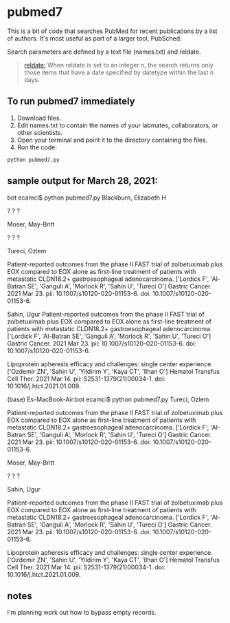 # pubmed7
This is a bit of code that searches PubMed for recent publications by a list of authors. It's most useful as part of a larger tool, PubSched.

Search parameters are defined by a text file (names.txt) and reldate.

> <a href="https://www.ncbi.nlm.nih.gov/books/NBK25499/">reldate:</a> When reldate is set to an integer n, the search returns only those items that have a date specified by datetype within the last n days.

## To run pubmed7 immediately

1. Download files.
2. Edit names.txt to contain the names of your labmates, collaborators, or other scientists.
3. Open your terminal and point it to the directory containing the files.
4. Run the code:
```
python pubmed7.py
```

## sample output for March 28, 2021:

bot ecamci$ python pubmed7.py
Blackburn, Elizabeth H

   ?
     ?
     ?

Moser, May-Britt

   ?
     ?
     ?

Tureci, Ozlem

   Patient-reported outcomes from the phase II FAST trial of zolbetuximab plus EOX compared to EOX alone as first-line treatment of patients with metastatic CLDN18.2+ gastroesophageal adenocarcinoma.
     ['Lordick F', 'Al-Batran SE', 'Ganguli A', 'Morlock R', 'Sahin U', 'Tureci O']
     Gastric Cancer. 2021 Mar 23. pii: 10.1007/s10120-020-01153-6. doi: 10.1007/s10120-020-01153-6.

Sahin, Ugur
   Patient-reported outcomes from the phase II FAST trial of zolbetuximab plus EOX compared to EOX alone as first-line treatment of patients with metastatic CLDN18.2+ gastroesophageal adenocarcinoma.
     ['Lordick F', 'Al-Batran SE', 'Ganguli A', 'Morlock R', 'Sahin U', 'Tureci O']
     Gastric Cancer. 2021 Mar 23. pii: 10.1007/s10120-020-01153-6. doi: 10.1007/s10120-020-01153-6.

   Lipoprotein apheresis efficacy and challenges: single center experience.
     ['Ozdemir ZN', 'Sahin U', 'Yildirim Y', 'Kaya CT', 'Ilhan O']
     Hematol Transfus Cell Ther. 2021 Mar 14. pii: S2531-1379(21)00034-1. doi: 10.1016/j.htct.2021.01.009.

(base) Es-MacBook-Air:bot ecamci$ python pubmed7.py
Tureci, Ozlem

   Patient-reported outcomes from the phase II FAST trial of zolbetuximab plus EOX compared to EOX alone as first-line treatment of patients with metastatic CLDN18.2+ gastroesophageal adenocarcinoma.
     ['Lordick F', 'Al-Batran SE', 'Ganguli A', 'Morlock R', 'Sahin U', 'Tureci O']
     Gastric Cancer. 2021 Mar 23. pii: 10.1007/s10120-020-01153-6. doi: 10.1007/s10120-020-01153-6.

Moser, May-Britt

   ?
     ?
     ?

Sahin, Ugur

   Patient-reported outcomes from the phase II FAST trial of zolbetuximab plus EOX compared to EOX alone as first-line treatment of patients with metastatic CLDN18.2+ gastroesophageal adenocarcinoma.
     ['Lordick F', 'Al-Batran SE', 'Ganguli A', 'Morlock R', 'Sahin U', 'Tureci O']
     Gastric Cancer. 2021 Mar 23. pii: 10.1007/s10120-020-01153-6. doi: 10.1007/s10120-020-01153-6.

   Lipoprotein apheresis efficacy and challenges: single center experience.
     ['Ozdemir ZN', 'Sahin U', 'Yildirim Y', 'Kaya CT', 'Ilhan O']
     Hematol Transfus Cell Ther. 2021 Mar 14. pii: S2531-1379(21)00034-1. doi: 10.1016/j.htct.2021.01.009.

     
     
## notes
I'm planning work out how to bypass empty records.
